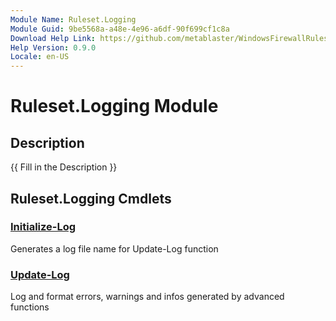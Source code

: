 ```yaml
---
Module Name: Ruleset.Logging
Module Guid: 9be5568a-a48e-4e96-a6df-90f699cf1c8a
Download Help Link: https://github.com/metablaster/WindowsFirewallRuleset/tree/master/Config/HelpContent/0.9.0
Help Version: 0.9.0
Locale: en-US
---
```


# Ruleset.Logging Module

## Description

{{ Fill in the Description }}

## Ruleset.Logging Cmdlets

### [Initialize-Log](Initialize-Log.md)

Generates a log file name for Update-Log function

### [Update-Log](Update-Log.md)

Log and format errors, warnings and infos generated by advanced functions
